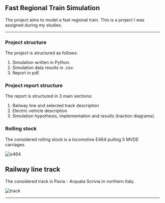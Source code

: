 ## Fast Regional Train Simulation

The project aims to model a fast regional train. This is a project I was assigned during my studies.

---

### Project structure
The project is structured as follows:

1. Simulation written in Python.
2. Simulation data results in .csv.
3. Report in pdf.


### Project report structure
The report is structured in 3 main sections:

1. Railway line and selected track description
2. Electric vehicle description
3. Simulation hypothesis, implementation and results (traction diagrams).

### Rolling stock
The considered rolling stock is a locomotive E464 pulling 5 MVDE carriages.

![e464](https://user-images.githubusercontent.com/13961654/52954892-98e31380-338b-11e9-895e-7d424bbafbdb.png)

## Railway line track
The considered track is Pavia - Arquata Scrivia in northern Italy.

![track](https://user-images.githubusercontent.com/13961654/52954992-d2b41a00-338b-11e9-95a2-15f5eb636a2d.png)

---
